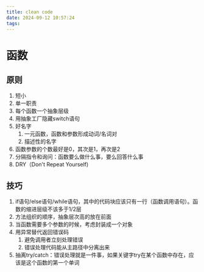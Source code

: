 ```yaml
---
title: clean code
date: 2024-09-12 10:57:24
tags:
---
```


# 函数

## 原则

1. 短小
2. 单一职责
3. 每个函数一个抽象层级
4. 用抽象工厂隐藏switch语句
5. 好名字
   1. 一元函数，函数和参数形成动词/名词对
   2. 描述性的名字
6. 函数参数的个数最好是0，其次是1，再次是2
7. 分隔指令和询问：函数要么做什么事，要么回答什么事
8. DRY（Don't Repeat Yourself)

## 技巧

1. if语句/else语句/while语句，其中的代码块应该只有一行（函数调用语句）。函数的缩进层级不该多于1/2层
2. 方法组织的顺序，抽象层次高的放在前面
3. 当函数需要多个参数的时候，考虑封装成一个对象
4. 用异常替代返回错误码
   1. 避免调用者立刻处理错误
   2. 错误处理代码能从主路径中分离出来
5. 抽离try/catch：错误处理就是一件事，如果关键字try在某个函数中存在，应该是这个函数的第一个单词

